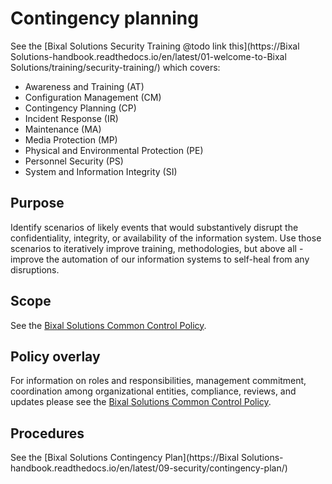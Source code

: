 # Contingency planning

See the [Bixal Solutions Security Training @todo link this](https://Bixal Solutions-handbook.readthedocs.io/en/latest/01-welcome-to-Bixal Solutions/training/security-training/) which covers:

* Awareness and Training (AT)
* Configuration Management (CM)
* Contingency Planning (CP)
* Incident Response (IR)
* Maintenance (MA)
* Media Protection (MP)
* Physical and Environmental Protection (PE)
* Personnel Security (PS)
* System and Information Integrity (SI)

## Purpose

Identify scenarios of likely events that would substantively disrupt the confidentiality, integrity, or availability of the information system. Use those scenarios to iteratively improve training, methodologies, but above all - improve the automation of our information systems to self-heal from any disruptions.

## Scope

See the [Bixal Solutions Common Control Policy](BixalSolutions-Common-Control-Policy.md).

## Policy overlay

For information on roles and responsibilities, management commitment, coordination among
organizational entities, compliance, reviews, and updates please see the
[Bixal Solutions Common Control Policy](BixalSolutions-Common-Control-Policy.md).

## Procedures

See the [Bixal Solutions Contingency Plan](https://Bixal Solutions-handbook.readthedocs.io/en/latest/09-security/contingency-plan/)
